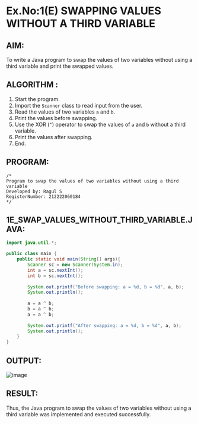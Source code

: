 # Ex.No:1(E) SWAPPING VALUES WITHOUT A THIRD VARIABLE

## AIM:
To write a Java program to swap the values of two variables without using a third variable and print the swapped values.

## ALGORITHM :
1. Start the program.
2. Import the `Scanner` class to read input from the user.
3. Read the values of two variables `a` and `b`.
4. Print the values before swapping.
5. Use the XOR (`^`) operator to swap the values of `a` and `b` without a third variable.
6. Print the values after swapping.
7. End.

## PROGRAM:
```
/*
Program to swap the values of two variables without using a third variable
Developed by: Ragul S
RegisterNumber: 212222060184
*/
```

## 1E_SWAP_VALUES_WITHOUT_THIRD_VARIABLE.JAVA:
```java
import java.util.*;

public class main {
    public static void main(String[] args){
        Scanner sc = new Scanner(System.in);
        int a = sc.nextInt();
        int b = sc.nextInt();
        
        System.out.printf("Before swapping: a = %d, b = %d", a, b);
        System.out.println();
        
        a = a ^ b;
        b = a ^ b;
        a = a ^ b;
        
        System.out.printf("After swapping: a = %d, b = %d", a, b);
        System.out.println();
    }
}
```

## OUTPUT:
![image](https://github.com/user-attachments/assets/1aeaefae-c567-41e3-bd08-3d86a8923a5d)


## RESULT:
Thus, the Java program to swap the values of two variables without using a third variable was implemented and executed successfully.
